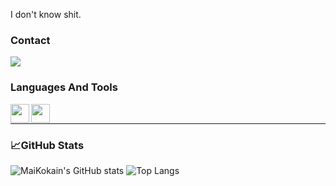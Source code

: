 I don't know shit.

### Contact

<p align="left">
  <a href="https://discord.com/users/722647978577363026">
    <img src="https://discord.c99.nl/widget/theme-3/722647978577363026.png" />
  </a>
</p>


### Languages And Tools

<img align="left" src="https://camo.githubusercontent.com/973a118e690e810599bc0b9b3fcec3a314505b412e307e5eab8ff8a2211ddc14/68747470733a2f2f692e696d6775722e636f6d2f74594c465a42682e706e67" width="30px">
<img align="left" src="https://external-content.duckduckgo.com/ip3/code.visualstudio.com.ico" width="30px"> <br />

---

### 📈GitHub Stats

![MaiKokain's GitHub stats](https://github-readme-stats.vercel.app/api?username=MaiKokain&show_icons=true&bg_color=30,e96443,904e95&hide=stars,contribs&icon_color=0f0f0f&title_color=0f0f0f)
![Top Langs](https://github-readme-stats.vercel.app/api/top-langs/?username=MaiKokain&layout=compact&bg_color=30,e96443,904e95&hide=stars&icon_color=0f0f0f&title_color=0f0f0f&langs_count=5)
